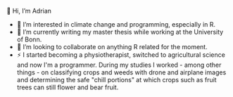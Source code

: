 👋 Hi, I’m Adrian
- 👀 I’m interested in climate change and programming, especially in R.  
- 🌱 I’m currently writing my master thesis while working at the University of Bonn.
- 💞️ I’m looking to collaborate on anything R related for the moment.
- ⚡ I started becoming a physiotherapist, switched to agricultural science and now I'm a programmer. During my studies I worked - among other things - on classifying crops and weeds with drone and airplane images and determining the safe "chill portions" at which crops such as fruit trees can still flower and bear fruit. 



<!---
AdrianFue/AdrianFue is a ✨ special ✨ repository because its `README.md` (this file) appears on your GitHub profile.
You can click the Preview link to take a look at your changes.
--->
